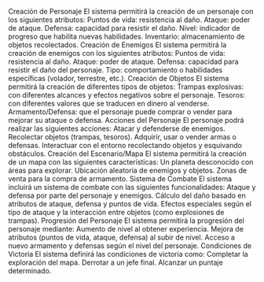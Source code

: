 Creación de Personaje
El sistema permitirá la creación de un personaje con los siguientes atributos:
Puntos de vida: resistencia al daño.
Ataque: poder de ataque.
Defensa: capacidad para resistir el daño.
Nivel: indicador de progreso que habilita nuevas habilidades.
Inventario: almacenamiento de objetos recolectados.
Creación de Enemigos
El sistema permitirá la creación de enemigos con los siguientes atributos:
Puntos de vida: resistencia al daño.
Ataque: poder de ataque.
Defensa: capacidad para resistir el daño del personaje.
Tipo: comportamiento o habilidades específicas (volador, terrestre, etc.).
Creación de Objetos
El sistema permitirá la creación de diferentes tipos de objetos:
Trampas explosivas: con diferentes alcances y efectos negativos sobre el personaje.
Tesoros: con diferentes valores que se traducen en dinero al venderse.
Armamento/Defensa: que el personaje puede comprar o vender para mejorar su ataque o defensa.
Acciones del Personaje
El personaje podrá realizar las siguientes acciones:
Atacar y defenderse de enemigos.
Recolectar objetos (trampas, tesoros).
Adquirir, usar o vender armas o defensas.
Interactuar con el entorno recolectando objetos y esquivando obstáculos.
Creación del Escenario/Mapa
El sistema permitirá la creación de un mapa con las siguientes características:
Un planeta desconocido con áreas para explorar.
Ubicación aleatoria de enemigos y objetos.
Zonas de venta para la compra de armamento.
Sistema de Combate
El sistema incluirá un sistema de combate con las siguientes funcionalidades:
Ataque y defensa por parte del personaje y enemigos.
Cálculo del daño basado en atributos de ataque, defensa y puntos de vida.
Efectos especiales según el tipo de ataque y la interacción entre objetos (como explosiones de trampas).
Progresión del Personaje
El sistema permitirá la progresión del personaje mediante:
Aumento de nivel al obtener experiencia.
Mejora de atributos (puntos de vida, ataque, defensa) al subir de nivel.
Acceso a nuevo armamento y defensas según el nivel del personaje.
Condiciones de Victoria
El sistema definirá las condiciones de victoria como:
Completar la exploración del mapa.
Derrotar a un jefe final.
Alcanzar un puntaje determinado.